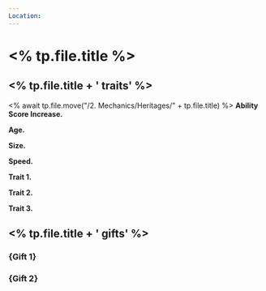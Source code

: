 ```yaml
---
Location:
---
```

# <% tp.file.title %>
## <% tp.file.title + ' traits' %>
<% await tp.file.move("/2. Mechanics/Heritages/" + tp.file.title) %>
**Ability Score Increase.** 

**Age.** 

**Size.**

**Speed.**

**Trait 1.** 

**Trait 2.** 

**Trait 3.** 

## <% tp.file.title + ' gifts' %>

### {Gift 1}

### {Gift 2}